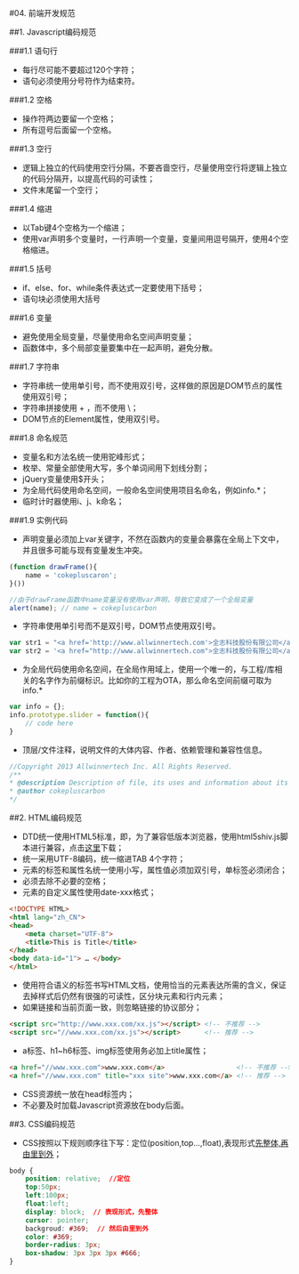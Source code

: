 #04. 前端开发规范

##1. Javascript编码规范

###1.1 语句行

  * 每行尽可能不要超过120个字符；
  * 语句必须使用分号符作为结束符。

###1.2 空格
  
  * 操作符两边要留一个空格；
  * 所有逗号后面留一个空格。

###1.3 空行

  * 逻辑上独立的代码使用空行分隔，不要吝啬空行，尽量使用空行将逻辑上独立的代码分隔开，以提高代码的可读性；
  * 文件末尾留一个空行；

###1.4 缩进

  * 以Tab键4个空格为一个缩进；
  * 使用var声明多个变量时，一行声明一个变量，变量间用逗号隔开，使用4个空格缩进。

###1.5 括号
 
  * if、else、for、while条件表达式一定要使用下括号；
  * 语句块必须使用大括号

###1.6 变量
  
  * 避免使用全局变量，尽量使用命名空间声明变量；
  * 函数体中，多个局部变量要集中在一起声明，避免分散。

###1.7 字符串

  * 字符串统一使用单引号，而不使用双引号，这样做的原因是DOM节点的属性使用双引号；
  * 字符串拼接使用 + ，而不使用 \；
  * DOM节点的Element属性，使用双引号。

###1.8 命名规范

  * 变量名和方法名统一使用驼峰形式；
  * 枚举、常量全部使用大写，多个单词间用下划线分割；
  * jQuery变量使用$开头；
  * 为全局代码使用命名空间，一般命名空间使用项目名命名，例如info.*；
  * 临时计时器使用i、j、k命名；

###1.9 实例代码
 
  * 声明变量必须加上var关键字，不然在函数内的变量会暴露在全局上下文中，并且很多可能与现有变量发生冲突。

```javascript
(function drawFrame(){
    name = 'cokepluscaron';
}())

//由于drawFrame函数中name变量没有使用var声明，导致它变成了一个全局变量
alert(name); // name = cokepluscarbon
```

  * 字符串使用单引号而不是双引号，DOM节点使用双引号。

```javascript
var str1 = "<a href='http://www.allwinnertech.com'>全志科技股份有限公司</a>";  // 不推荐
var str2 = '<a href="http://www.allwinnertech.com">全志科技股份有限公司</a>';  // 推荐
```

  * 为全局代码使用命名空间，在全局作用域上，使用一个唯一的，与工程/库相关的名字作为前缀标识。比如你的工程为OTA，那么命名空间前缀可取为info.*

```javascript
var info = {};
info.prototype.slider = function(){
    // code here
}
```

  * 顶层/文件注释，说明文件的大体内容、作者、依赖管理和兼容性信息。

```javascript
//Copyright 2013 Allwinnertech Inc. All Rights Reserved.
/**
* @description Description of file, its uses and information about its dependencies.
* @author cokepluscarbon
*/
```


##2. HTML编码规范

  * DTD统一使用HTML5标准，即<code><!DOCTYPE HTML></code>，为了兼容低版本浏览器，使用html5shiv.js脚本进行兼容，点击<a href="html5shiv.js" href="https://code.google.com/p/html5shiv/">这里</a>下载；
  * 统一采用UTF-8编码，统一缩进TAB 4个字符；
  * 元素的标签和属性名统一使用小写，属性值必须加双引号，单标签必须闭合；
  * 必须去除不必要的空格；
  * 元素的自定义属性使用date-xxx格式；

```html
<!DOCTYPE HTML>
<html lang="zh_CN">
<head>
    <meta charset="UTF-8">
    <title>This is Title</title>
</head>
<body data-id="1"> … </body>
</html>
```
  * 使用符合语义的标签书写HTML文档，使用恰当的元素表达所需的含义，保证去掉样式后仍然有很强的可读性，区分块元素和行内元素；
  * 如果链接和当前页面一致，则忽略链接的协议部分；

```html
<script src="http://www.xxx.com/xx.js"></script> <!-- 不推荐 -->
<script src="//www.xxx.com/xx.js"></script>      <!-- 推荐 -->
```

  * a标签、h1~h6标签、img标签使用务必加上title属性；

```html
<a href="//www.xxx.com">www.xxx.com</a>                  <!-- 不推荐 -->
<a href="//www.xxx.com" title="xxx site">www.xxx.com</a> <!-- 推荐 -->
```

  * CSS资源统一放在head标签内；
  * 不必要及时加载Javascript资源放在body后面。
 

##3. CSS编码规范

  * CSS按照以下规则顺序往下写：定位(position,top...,float),表现形式[先整体,再由里到外](display,cursor,backgroud,字体,边框,阴影等)；

```css
body {
    position: relative;  //定位
    top:50px;
    left:100px;
    float:left;  
    display: block;  // 表现形式，先整体
    cursor: pointer;
    backgroud: #369;  // 然后由里到外
    color: #369;
    border-radius: 3px;
    box-shadow: 3px 3px 3px #666;
}
```
